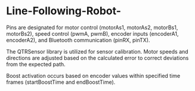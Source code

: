 # Line-Following-Robot-
Pins are designated for motor control (motorAs1, motorAs2, motorBs1, motorBs2), speed control (pwmA, pwmB), encoder inputs (encoderA1, encoderA2), and Bluetooth communication (pinRX, pinTX). 

The QTRSensor library is utilized for sensor calibration. Motor speeds and directions are adjusted based on the calculated error to correct deviations from the expected path. 

Boost activation occurs based on encoder values within specified time frames (startBoostTime and endBoostTime).
